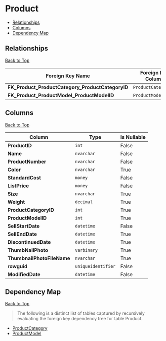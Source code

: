 # Product

* [Relationships](#relationships)
* [Columns](#columns)
* [Dependency Map](#dependency-map)

## Relationships
[Back to Top](#product)

Foreign Key Name | Foreign Key Column | Dependency Table | Dependency Key Column
-----------------|--------------------|------------------|----------------------
**FK_Product_ProductCategory_ProductCategoryID** | `ProductCategoryID` | [ProductCategory](./ProductCategory.md) | `ProductCategoryID`
**FK_Product_ProductModel_ProductModelID** | `ProductModelID` | [ProductModel](./ProductModel.md) | `ProductModelID`

## Columns
[Back to Top](#product)

Column | Type | Is Nullable
-------|------|------------
**ProductID** | `int` | False
**Name** | `nvarchar` | False
**ProductNumber** | `nvarchar` | False
**Color** | `nvarchar` | True
**StandardCost** | `money` | False
**ListPrice** | `money` | False
**Size** | `nvarchar` | True
**Weight** | `decimal` | True
**ProductCategoryID** | `int` | True
**ProductModelID** | `int` | True
**SellStartDate** | `datetime` | False
**SellEndDate** | `datetime` | True
**DiscontinuedDate** | `datetime` | True
**ThumbNailPhoto** | `varbinary` | True
**ThumbnailPhotoFileName** | `nvarchar` | True
**rowguid** | `uniqueidentifier` | False
**ModifiedDate** | `datetime` | False

## Dependency Map
[Back to Top](#product)

> The following is a distinct list of tables captured by recursively evaluating the foreign key dependency tree for table Product.

* [ProductCategory](./ProductCategory.md)
* [ProductModel](./ProductModel.md)

